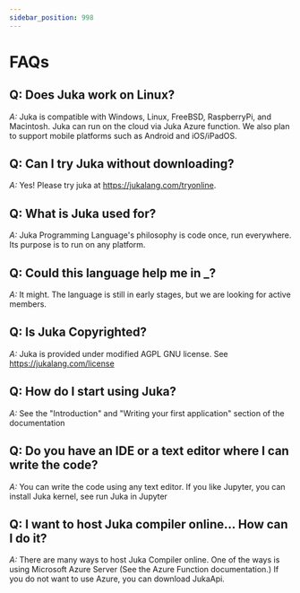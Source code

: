 ```yaml
---
sidebar_position: 998
---
```


# FAQs

## Q: Does Juka work on Linux?

_A:_ Juka is compatible with Windows, Linux, FreeBSD, RaspberryPi, and Macintosh.
Juka can run on the cloud via Juka Azure function.
We also plan to support mobile platforms such as Android and iOS/iPadOS.

## Q: Can I try Juka without downloading?

_A:_ Yes! Please try juka at https://jukalang.com/tryonline.

## Q: What is Juka used for?

_A:_ Juka Programming Language's philosophy is code once, run everywhere.
Its purpose is to run on any platform.

## Q: Could this language help me in \_?

_A:_ It might. The language is still in early stages, but we are looking for active members.

## Q: Is Juka Copyrighted?

_A:_ Juka is provided under modified AGPL GNU license. See https://jukalang.com/license

## Q: How do I start using Juka?

_A:_ See the "Introduction" and "Writing your first application" section of the documentation

## Q: Do you have an IDE or a text editor where I can write the code?

_A:_ You can write the code using any text editor.
If you like Jupyter, you can install Juka kernel, see run Juka in Jupyter

## Q: I want to host Juka compiler online... How can I do it?

_A:_ There are many ways to host Juka Compiler online. One of the ways is using
Microsoft Azure Server (See the Azure Function documentation.) If
you do not want to use Azure, you can download JukaApi.
